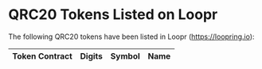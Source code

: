 # QRC20 Tokens Listed on Loopr

The following QRC20 tokens have been listed in Loopr (https://loopring.io):


| Token Contract | Digits | Symbol | Name | 
|----|----|----|----|
